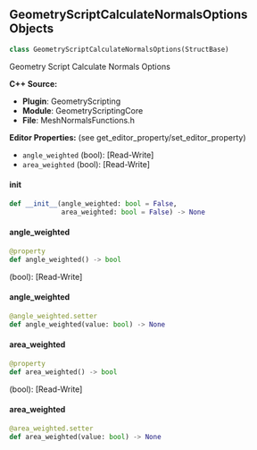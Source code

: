 ## GeometryScriptCalculateNormalsOptions Objects

```python
class GeometryScriptCalculateNormalsOptions(StructBase)
```

Geometry Script Calculate Normals Options

**C++ Source:**

- **Plugin**: GeometryScripting
- **Module**: GeometryScriptingCore
- **File**: MeshNormalsFunctions.h

**Editor Properties:** (see get_editor_property/set_editor_property)

- ``angle_weighted`` (bool):  [Read-Write]
- ``area_weighted`` (bool):  [Read-Write]

<a id="unreal.GeometryScriptCalculateNormalsOptions.__init__"></a>

#### __init__

```python
def __init__(angle_weighted: bool = False,
             area_weighted: bool = False) -> None
```

<a id="unreal.GeometryScriptCalculateNormalsOptions.angle_weighted"></a>

#### angle_weighted

```python
@property
def angle_weighted() -> bool
```

(bool):  [Read-Write]

<a id="unreal.GeometryScriptCalculateNormalsOptions.angle_weighted"></a>

#### angle_weighted

```python
@angle_weighted.setter
def angle_weighted(value: bool) -> None
```

<a id="unreal.GeometryScriptCalculateNormalsOptions.area_weighted"></a>

#### area_weighted

```python
@property
def area_weighted() -> bool
```

(bool):  [Read-Write]

<a id="unreal.GeometryScriptCalculateNormalsOptions.area_weighted"></a>

#### area_weighted

```python
@area_weighted.setter
def area_weighted(value: bool) -> None
```

<a id="unreal.GeometryScriptSplitNormalsOptions"></a>